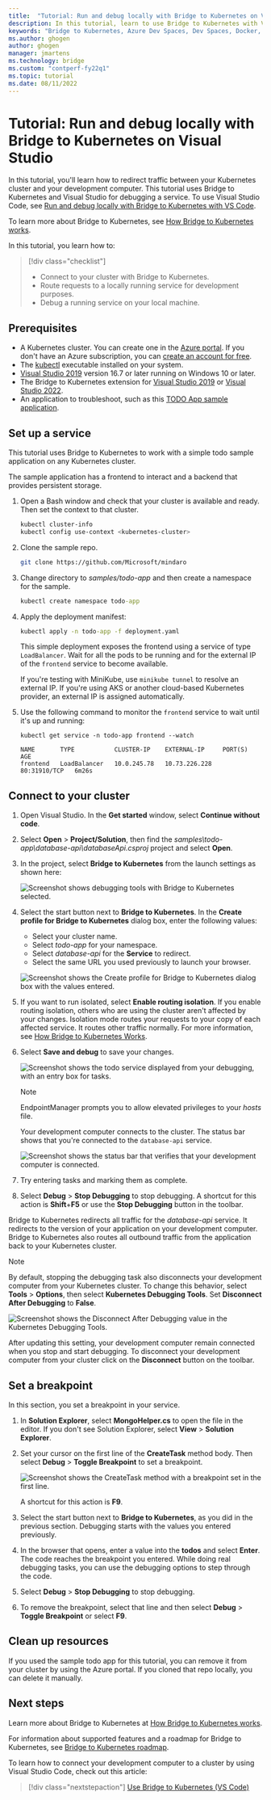 ```yaml
---
title:  "Tutorial: Run and debug locally with Bridge to Kubernetes on Visual Studio"
description: In this tutorial, learn to use Bridge to Kubernetes with Visual Studio to connect to a cluster and use local tunnel debugging to debug Kubernetes services.
keywords: "Bridge to Kubernetes, Azure Dev Spaces, Dev Spaces, Docker, Kubernetes, Azure, containers"
ms.author: ghogen
author: ghogen
manager: jmartens
ms.technology: bridge
ms.custom: "contperf-fy22q1"
ms.topic: tutorial 
ms.date: 08/11/2022
---
```


# Tutorial: Run and debug locally with Bridge to Kubernetes on Visual Studio

In this tutorial, you'll learn how to redirect traffic between your Kubernetes cluster and your development computer.
This tutorial uses Bridge to Kubernetes and Visual Studio for debugging a service.
To use Visual Studio Code, see [Run and debug locally with Bridge to Kubernetes with VS Code](bridge-to-kubernetes-vs-code.md).

To learn more about Bridge to Kubernetes, see [How Bridge to Kubernetes works](overview-bridge-to-kubernetes.md).

In this tutorial, you learn how to:

> [!div class="checklist"]
> - Connect to your cluster with Bridge to Kubernetes.
> - Route requests to a locally running service for development purposes.
> - Debug a running service on your local machine.

## Prerequisites

- A Kubernetes cluster. You can create one in the [Azure portal](https://azure.microsoft.com/free/).  If you don't have an Azure subscription, you can [create an account for free](https://azure.microsoft.com/free/).
- The [kubectl](https://kubernetes.io/docs/reference/kubectl/kubectl/) executable installed on your system.
- [Visual Studio 2019](https://www.visualstudio.com/vs/) version 16.7 or later running on Windows 10 or later.
- The Bridge to Kubernetes extension for [Visual Studio 2019](https://marketplace.visualstudio.com/items?itemName=ms-azuretools.mindaro) or [Visual Studio 2022](https://marketplace.visualstudio.com/items?itemName=ms-azuretools.mindaro2022).
- An application to troubleshoot, such as this [TODO App sample application](https://github.com/Microsoft/mindaro).

## Set up a service

This tutorial uses Bridge to Kubernetes to work with a simple todo sample application on any Kubernetes cluster.

The sample application has a frontend to interact and a backend that provides persistent storage.

1. Open a Bash window and check that your cluster is available and ready.
   Then set the context to that cluster.

   ```bash
   kubectl cluster-info
   kubectl config use-context <kubernetes-cluster>
   ```

1. Clone the sample repo.

   ```bash
   git clone https://github.com/Microsoft/mindaro
   ```

1. Change directory to *samples/todo-app* and then create a namespace for the sample.

   ```cmd
   kubectl create namespace todo-app
   ```

1. Apply the deployment manifest:

   ```cmd
   kubectl apply -n todo-app -f deployment.yaml
   ```

   This simple deployment exposes the frontend using a service of type `LoadBalancer`.
   Wait for all the pods to be running and for the external IP of the `frontend` service to become available.

   If you're testing with MiniKube, use `minikube tunnel` to resolve an external IP.
   If you're using AKS or another cloud-based Kubernetes provider, an external IP is assigned automatically.

1. Use the following command to monitor the `frontend` service to wait until it's up and running:

   ```output
   kubectl get service -n todo-app frontend --watch

   NAME       TYPE           CLUSTER-IP    EXTERNAL-IP     PORT(S)        AGE
   frontend   LoadBalancer   10.0.245.78   10.73.226.228   80:31910/TCP   6m26s
   ```

## Connect to your cluster

1. Open Visual Studio. In the **Get started** window, select **Continue without code**.

1. Select **Open** > **Project/Solution**, then find the *samples\todo-app\database-api\databaseApi.csproj* project and select **Open**.

1. In the project, select **Bridge to Kubernetes** from the launch settings as shown here:

   ![Screenshot shows debugging tools with Bridge to Kubernetes selected.](media/bridge-to-kubernetes-vs/select-debug-tool.png)

1. Select the start button next to **Bridge to Kubernetes**.
   In the **Create profile for Bridge to Kubernetes** dialog box, enter the following values:

   - Select your cluster name.
   - Select *todo-app* for your namespace.
   - Select *database-api* for the **Service** to redirect.
   - Select the same URL you used previously to launch your browser.

   ![Screenshot shows the Create profile for Bridge to Kubernetes dialog box with the values entered.](media/bridge-to-kubernetes-vs/configure-bridge-debugging.png)

1. If you want to run isolated, select **Enable routing isolation**.
   If you enable routing isolation, others who are using the cluster aren't affected by your changes.
   Isolation mode routes your requests to your copy of each affected service.
   It routes other traffic normally.
   For more information, see [How Bridge to Kubernetes Works](overview-bridge-to-kubernetes.md#using-routing-capabilities-for-developing-in-isolation).

1. Select **Save and debug** to save your changes.

   ![Screenshot shows the todo service displayed from your debugging, with an entry box for tasks.](media/bridge-to-kubernetes-vs/todos-service.png)

   > [!NOTE]
   > EndpointManager prompts you to allow elevated privileges to your *hosts* file.

   Your development computer connects to the cluster.
   The status bar shows that you're connected to the `database-api` service.

   ![Screenshot shows the status bar that verifies that your development computer is connected.](media/bridge-to-kubernetes-vs/development-computer-connected.png)

1. Try entering tasks and marking them as complete.

1. Select **Debug** > **Stop Debugging** to stop debugging.
   A shortcut for this action is **Shift**+**F5** or use the **Stop Debugging** button in the toolbar.

Bridge to Kubernetes redirects all traffic for the *database-api* service.
It redirects to the version of your application on your development computer.
Bridge to Kubernetes also routes all outbound traffic from the application back to your Kubernetes cluster.

> [!NOTE]
> By default, stopping the debugging task also disconnects your development computer from your Kubernetes cluster.
> To change this behavior, select **Tools** > **Options**, then select **Kubernetes Debugging Tools**.
> Set **Disconnect After Debugging** to **False**.
>
>![Screenshot shows the Disconnect After Debugging value in the Kubernetes Debugging Tools.](media/bridge-to-kubernetes-vs/kubernetes-debugging-options.png)
>
> After updating this setting, your development computer remain connected when you stop and start debugging.
> To disconnect your development computer from your cluster click on the **Disconnect** button on the toolbar.

## Set a breakpoint

In this section, you set a breakpoint in your service.

1. In **Solution Explorer**, select **MongoHelper.cs** to open the file in the editor.
   If you don't see Solution Explorer, select **View** > **Solution Explorer**.

1. Set your cursor on the first line of the **CreateTask** method body.
   Then select **Debug** > **Toggle Breakpoint** to set a breakpoint. 

   ![Screenshot shows the CreateTask method with a breakpoint set in the first line.](media/bridge-to-kubernetes-vs/set-breakpoint.png)

   A shortcut for this action is **F9**.

1. Select the start button next to **Bridge to Kubernetes**, as you did in the previous section.
   Debugging starts with the values you entered previously.

1. In the browser that opens, enter a value into the **todos** and select **Enter**.
   The code reaches the breakpoint you entered.
   While doing real debugging tasks, you can use the debugging options to step through the code.

1. Select **Debug** > **Stop Debugging** to stop debugging.

1. To remove the breakpoint, select that line and then select **Debug** > **Toggle Breakpoint** or select **F9**.

## Clean up resources

If you used the sample todo app for this tutorial, you can remove it from your cluster by using the Azure portal.
If you cloned that repo locally, you can delete it manually.

## Next steps

Learn more about Bridge to Kubernetes at [How Bridge to Kubernetes works](overview-bridge-to-kubernetes.md).

For information about supported features and a roadmap for Bridge to Kubernetes, see [Bridge to Kubernetes roadmap](https://github.com/microsoft/mindaro/projects/1).

To learn how to connect your development computer to a cluster by using Visual Studio Code, check out this article:
> [!div class="nextstepaction"]
> [Use Bridge to Kubernetes (VS Code)](bridge-to-kubernetes-vs-code.md)
